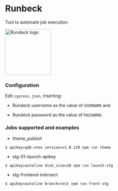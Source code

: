# Runbeck

Tool to automate job execution.

<img src="https://projects.task.gda.pl/uploads/-/system/project/avatar/135/rundeck_logo_white.png" width="150" height="150" title="Rundeck logo">

### Configuration

Edit ```cypress.json```, inserting:

* Rundeck username as the value of ```USERNAME``` and

* Rundeck password as the value of ```PASSWORD```.


### Jobs supported and examples

* theme_publish 

```shell
$ apikey=qdb-vtex version=v1.0.139 npm run theme
```

* stg-01-launch-apikey
```shell
$ apikey=autoline disk_size=20 npm run launch-stg
```

* stg-frontend-intersect
```shell
$ apikey=autoline branch=test npm run front-stg
```

